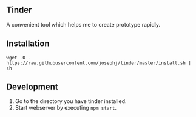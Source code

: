 Tinder
---------

A convenient tool which helps me to create prototype rapidly.

## Installation

```
wget -O - https://raw.githubusercontent.com/josephj/tinder/master/install.sh | sh
```

## Development

1. Go to the directory you have tinder installed.
1. Start webserver by executing `npm start`.

